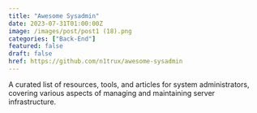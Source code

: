 ```yaml
---
title: "Awesome Sysadmin"
date: 2023-07-31T01:00:00Z
image: /images/post/post1 (18).png
categories: ["Back-End"]
featured: false
draft: false
href: https://github.com/n1trux/awesome-sysadmin
---
```

A curated list of resources, tools, and articles for system administrators, covering various aspects of managing and maintaining server infrastructure.
